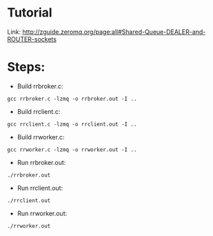 # Tutorial
Link: http://zguide.zeromq.org/page:all#Shared-Queue-DEALER-and-ROUTER-sockets

# Steps:
* Build rrbroker.c: 
```
gcc rrbroker.c -lzmq -o rrbroker.out -I ..
```
* Build rrclient.c: 
```
gcc rrclient.c -lzmq -o rrclient.out -I ..
```
* Build rrworker.c: 
```
gcc rrworker.c -lzmq -o rrworker.out -I ..
```
* Run rrbroker.out:
```
./rrbroker.out
```
* Run rrclient.out:
```
./rrclient.out
```
* Run rrworker.out:
```
./rrworker.out
```